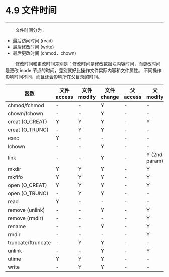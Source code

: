 # 4.9 文件时间
***

&emsp;&emsp;
文件时间分为：

+ 最后访问时间 (read)
+ 最后修改时间 (write)
+ 最后更改时间 (chmod，chown)

&emsp;&emsp;
修改时间和更改时间差别是：修改时间是修改数据块内容时间，而更改时间是更改 inode 节点的时间，差别就好比操作文件实际内容和文件属性。
不同操作影响时间不同，而且还会影响所在父目录的时间。

|函数|文件 access|文件 modify|文件 change|父 access|父 modify|父 change|
| --- | --- | --- | --- | --- | --- | --- |
|chmod/fchmod|-|-|Y|-|-|-|
|chown/fchown|-|-|Y|-|-|-|
|creat (O\_CREAT)|Y|Y|Y|-|Y|Y|
|creat (O\_TRUNC)|-|Y|Y|-|-|-|
|exec|Y|-|-|-|-|-|
|lchown|-|-|Y|-|-|-|
|link|-|-|Y|-|Y (2nd param)|Y (2nd param)|
|mkdir|Y|Y|Y|-|Y|Y|
|mkfifo|Y|Y|Y|-|Y|Y|
|open (O\_CREAT)|Y|Y|Y|-|Y|Y|
|open (O\_TRUNC)|-|Y|Y|-|-|-|
|read|Y|-|-|-|-|-|
|remove (unlink)|-|-|Y|-|Y|Y|
|remove (rmdir)|-|-|-|-|Y|Y|
|rename|-|-|Y|-|Y|Y|
|rmdir|-|-|-|-|Y|Y|
|truncate/ftruncate|-|Y|Y|-|-|-|
|unlink|-|-|Y|-|Y|Y|
|utime|Y|Y|Y|-|-|-|
|write|-|Y|Y|-|-|-|